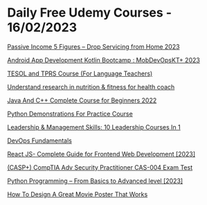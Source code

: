 # Daily Free Udemy Courses - 16/02/2023

[Passive Income 5 Figures – Drop Servicing from Home 2023](https://www.udemy.com/course/passive-income-5-figures-drop-servicing-from-home-2022-course/?couponCode=44DF8C1B69E9054CAAA8)
[Android App Development Kotlin Bootcamp : MobDevOpsKT+ 2023](https://www.udemy.com/course/kotlin-android-training-android-app-development/?couponCode=OCSALY.COM_ACADEMY)
[TESOL and TPRS Course (For Language Teachers)](https://www.udemy.com/course/tesol-and-tprs-course-/?couponCode=70E590C9045C851FB1E3)
[Understand research in nutrition & fitness for health coach](https://www.udemy.com/course/understand-research-in-nutrition-fitness-for-health-coach/?couponCode=LAUNCH-1000)
[Java And C++ Complete Course for Beginners 2022](https://www.udemy.com/course/java-and-c-complete-course-for-beginners-2022/?couponCode=A9783D213F3E63DBC630)
[Python Demonstrations For Practice Course](https://www.udemy.com/course/python-for-beginners-demonstration-course/?couponCode=5E6E7B5DF5AA475EAF4C)
[Leadership & Management Skills: 10 Leadership Courses In 1](https://www.udemy.com/course/leadership-management-skills/?couponCode=DB4E442324FAEB2F3291)
[DevOps Fundamentals](https://www.udemy.com/course/devops-fundamentals-for-beginners/?couponCode=FREEFEB115)
[React JS- Complete Guide for Frontend Web Development [2023]](https://www.udemy.com/course/react-js-a-complete-guide-for-frontend-web-development/?couponCode=FREEFEB118)
[(CASP+) CompTIA Adv Security Practitioner CAS-004 Exam Test](https://www.udemy.com/course/casp-comptia-adv-security-practitioner-exam-test/?couponCode=EDF46C2E6FE3D62C1D53)
[Python Programming – From Basics to Advanced level [2023]](https://www.udemy.com/course/python-programming-beginner-to-advanced/?couponCode=FREEFEB119)
[How To Design A Great Movie Poster That Works](https://www.udemy.com/course/how-to-design-a-great-movie-poster-that-works/?couponCode=FEBGLORY)
